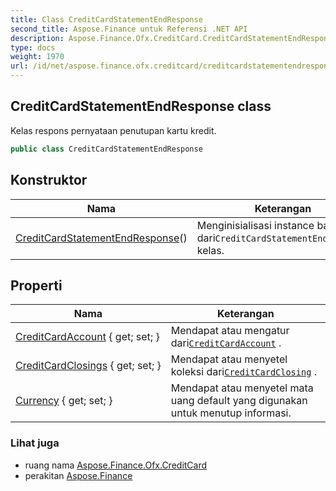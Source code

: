 ```yaml
---
title: Class CreditCardStatementEndResponse
second_title: Aspose.Finance untuk Referensi .NET API
description: Aspose.Finance.Ofx.CreditCard.CreditCardStatementEndResponse kelas. Kelas respons pernyataan penutupan kartu kredit.
type: docs
weight: 1970
url: /id/net/aspose.finance.ofx.creditcard/creditcardstatementendresponse/
---
```

## CreditCardStatementEndResponse class

Kelas respons pernyataan penutupan kartu kredit.

```csharp
public class CreditCardStatementEndResponse
```

## Konstruktor

| Nama | Keterangan |
| --- | --- |
| [CreditCardStatementEndResponse](creditcardstatementendresponse/)() | Menginisialisasi instance baru dari`CreditCardStatementEndResponse` kelas. |

## Properti

| Nama | Keterangan |
| --- | --- |
| [CreditCardAccount](../../aspose.finance.ofx.creditcard/creditcardstatementendresponse/creditcardaccount/) { get; set; } | Mendapat atau mengatur dari[`CreditCardAccount`](./creditcardaccount/) . |
| [CreditCardClosings](../../aspose.finance.ofx.creditcard/creditcardstatementendresponse/creditcardclosings/) { get; set; } | Mendapat atau menyetel koleksi dari[`CreditCardClosing`](../creditcardclosing/) . |
| [Currency](../../aspose.finance.ofx.creditcard/creditcardstatementendresponse/currency/) { get; set; } | Mendapat atau menyetel mata uang default yang digunakan untuk menutup informasi. |

### Lihat juga

* ruang nama [Aspose.Finance.Ofx.CreditCard](../../aspose.finance.ofx.creditcard/)
* perakitan [Aspose.Finance](../../)


